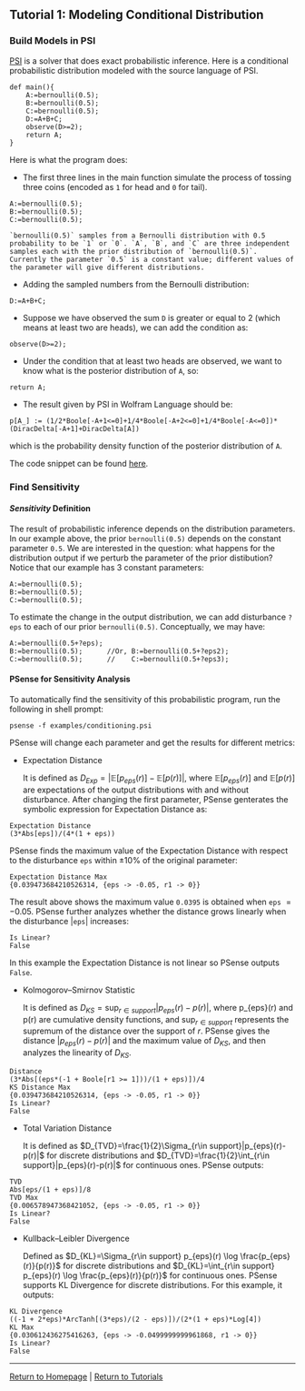 ## Tutorial 1: Modeling Conditional Distribution

### Build Models in PSI

[PSI](http://psisolver.org) is a solver that does exact probabilistic inference. Here is a conditional probabilistic distribution modeled with the source language of PSI.
```{d}
def main(){
    A:=bernoulli(0.5);
    B:=bernoulli(0.5);
    C:=bernoulli(0.5);
    D:=A+B+C;
    observe(D>=2);
    return A;
}
```
Here is what the program does:
  
* The first three lines in the main function simulate the process of tossing three coins (encoded as `1` for head and `0` for tail).
```{d}
A:=bernoulli(0.5);
B:=bernoulli(0.5);
C:=bernoulli(0.5);
```
    `bernoulli(0.5)` samples from a Bernoulli distribution with 0.5 probability to be `1` or `0`. `A`, `B`, and `C` are three independent samples each with the prior distribution of `bernoulli(0.5)`. Currently the parameter `0.5` is a constant value; different values of the parameter will give different distributions.
* Adding the sampled numbers from the Bernoulli distribution:
```{d}
D:=A+B+C;
```
* Suppose we have observed the sum `D` is greater or equal to 2 (which means at least two are heads), we can add the condition as:
```{d}
observe(D>=2);
```
* Under the condition that at least two heads are observed, we want to know what is the posterior distribution of `A`, so:
```{d}
return A;
```

* The result given by PSI in Wolfram Language should be:
```
p[A_] := (1/2*Boole[-A+1<=0]+1/4*Boole[-A+2<=0]+1/4*Boole[-A<=0])*(DiracDelta[-A+1]+DiracDelta[A])
```
which is the probability density function of the posterior distribution of `A`.

The code snippet can be found [here](https://github.com/yekerr/PSense/blob/master/examples/conditioning.psi).



### Find Sensitivity 

#### *Sensitivity* Definition

The result of probabilistic inference depends on the distribution parameters. In our example above, the prior `bernoulli(0.5)` depends on the constant parameter `0.5`. 
We are interested in the question: what happens for the distribution output if we perturb the parameter of the prior distibution?
Notice that our example has 3 constant parameters:
```{d}
A:=bernoulli(0.5);
B:=bernoulli(0.5);
C:=bernoulli(0.5);
```
To estimate the change in the output distribution, we can add disturbance `?eps` to each of our prior `bernoulli(0.5)`. Conceptually, we may have:
```{d}
A:=bernoulli(0.5+?eps);
B:=bernoulli(0.5);      //Or, B:=bernoulli(0.5+?eps2);
C:=bernoulli(0.5);      //    C:=bernoulli(0.5+?eps3);
```

#### PSense for Sensitivity Analysis
To automatically find the sensitivity of this probabilistic program, run the following in shell prompt:
```{shell}
psense -f examples/conditioning.psi
```
PSense will change each parameter and get the results for different metrics:

* Expectation Distance
    
    It is defined as $D_{Exp}=|\mathbb{E}[p_{eps}(r)]-\mathbb{E}[p(r)]|$, where
$\mathbb{E}[p_{eps}(r)]$ and $\mathbb{E}[p(r)]$ are expectations of the output distributions with and without disturbance. After changing the first parameter, PSense genterates the symbolic expression for Expectation Distance as:
```
Expectation Distance
(3*Abs[eps])/(4*(1 + eps))
```
PSense finds the maximum value of the Expectation Distance with respect to the disturbance `eps` within $\pm 10\%$ of the original parameter: 
```
Expectation Distance Max
{0.039473684210526314, {eps -> -0.05, r1 -> 0}}
```
The result above shows the maximum value `0.0395` is obtained when `eps` $= -0.05$.
PSense further analyzes whether the distance grows linearly when the disturbance |`eps`| increases:
```
Is Linear?
False
```
In this example the Expectation Distance is not linear so PSense outputs `False`.

* Kolmogorov–Smirnov Statistic

    It is defined as $D_{KS}=\sup_{r\in support}|p_{eps}(r)-p(r)|$, where p_{eps}(r) and p(r) are cumulative density functions, and $\sup_{r\in support}$ represents the supremum of the distance over the support of $r$. PSense gives the distance $|p_{eps}(r)-p(r)|$ and the maximum value of $D_{KS}$, and then analyzes the linearity of $D_{KS}$.
```
Distance
(3*Abs[(eps*(-1 + Boole[r1 >= 1]))/(1 + eps)])/4
KS Distance Max
{0.039473684210526314, {eps -> -0.05, r1 -> 0}}
Is Linear?
False
```

* Total Variation Distance
    
    It is defined as $D_{TVD}=\frac{1}{2}\Sigma_{r\in support}|p_{eps}(r)-p(r)|$ for discrete distributions and $D_{TVD}=\frac{1}{2}\int_{r\in support}|p_{eps}(r)-p(r)|$ for continuous ones. PSense outputs:
```
TVD
Abs[eps/(1 + eps)]/8
TVD Max
{0.006578947368421052, {eps -> -0.05, r1 -> 0}}
Is Linear?
False
```

* Kullback–Leibler Divergence
    
    Defined as 
    $D_{KL}=\Sigma_{r\in support} p_{eps}(r) \log \frac{p_{eps}(r)}{p(r)}$ for discrete distributions and $D_{KL}=\int_{r\in support} p_{eps}(r) \log \frac{p_{eps}(r)}{p(r)}$ for continuous ones. PSense supports KL Divergence for discrete distributions. For this example, it outputs:
```
KL Divergence
((-1 + 2*eps)*ArcTanh[(3*eps)/(2 - eps)])/(2*(1 + eps)*Log[4])
KL Max
{0.030612436275416263, {eps -> -0.0499999999961868, r1 -> 0}}
Is Linear?
False
```
    
***
[Return to Homepage](index.html) | [Return to Tutorials](tutorial.html)